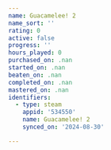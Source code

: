 ```yaml
---
name: Guacamelee! 2
name_sort: ''
rating: 0
active: false
progress: ''
hours_played: 0
purchased_on: .nan
started_on: .nan
beaten_on: .nan
completed_on: .nan
mastered_on: .nan
identifiers:
  - type: steam
    appid: '534550'
    name: Guacamelee! 2
    synced_on: '2024-08-30'

---
```

